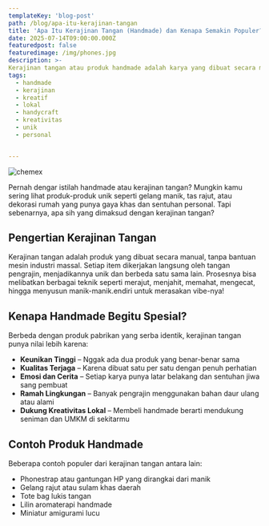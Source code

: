 ```yaml
---
templateKey: 'blog-post'
path: /blog/apa-itu-kerajinan-tangan
title: 'Apa Itu Kerajinan Tangan (Handmade) dan Kenapa Semakin Populer?'
date: 2025-07-14T09:00:00.000Z
featuredpost: false
featuredimage: /img/phones.jpg
description: >-
Kerajinan tangan atau produk handmade adalah karya yang dibuat secara manual oleh pengrajin, bukan mesin pabrik. Cari tahu kenapa nilai dan pesonanya semakin digemari!
tags:
  - handmade
  - kerajinan
  - kreatif
  - lokal
  - handycraft
  - kreativitas
  - unik
  - personal


---
```

![chemex](/img/amigu.jpg)

Pernah dengar istilah handmade atau kerajinan tangan? Mungkin kamu sering lihat produk-produk unik seperti gelang manik, tas rajut, atau dekorasi rumah yang punya gaya khas dan sentuhan personal. Tapi sebenarnya, apa sih yang dimaksud dengan kerajinan tangan?

## Pengertian Kerajinan Tangan

Kerajinan tangan adalah produk yang dibuat secara manual, tanpa bantuan mesin industri massal. Setiap item dikerjakan langsung oleh tangan pengrajin, menjadikannya unik dan berbeda satu sama lain. Prosesnya bisa melibatkan berbagai teknik seperti merajut, menjahit, memahat, mengecat, hingga menyusun manik-manik.endiri untuk merasakan vibe-nya!

## Kenapa Handmade Begitu Spesial?
Berbeda dengan produk pabrikan yang serba identik, kerajinan tangan punya nilai lebih karena:

- **Keunikan Tinggi** – Nggak ada dua produk yang benar-benar sama
- **Kualitas Terjaga** – Karena dibuat satu per satu dengan penuh perhatian
- **Emosi dan Cerita** – Setiap karya punya latar belakang dan sentuhan jiwa sang pembuat
- **Ramah Lingkungan** – Banyak pengrajin menggunakan bahan daur ulang atau alami
- **Dukung Kreativitas Lokal** – Membeli handmade berarti mendukung seniman dan UMKM di sekitarmu

## Contoh Produk Handmade
Beberapa contoh populer dari kerajinan tangan antara lain:

- Phonestrap atau gantungan HP yang dirangkai dari manik
- Gelang rajut atau sulam khas daerah
- Tote bag lukis tangan
- Lilin aromaterapi handmade
- Miniatur amigurami lucu